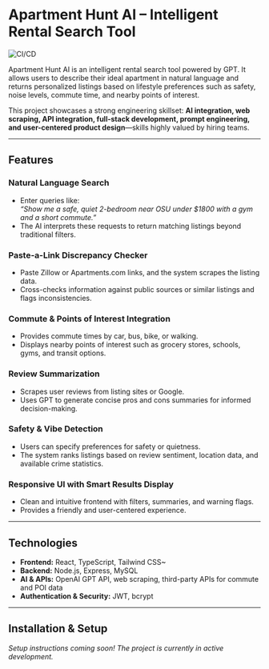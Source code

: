 # Apartment Hunt AI – Intelligent Rental Search Tool
![CI/CD](https://github.com/Rahwa-Haile/Apartment-Hunt-AI/actions/workflows/ci-cd.yml/badge.svg)


Apartment Hunt AI is an intelligent rental search tool powered by GPT. It allows users to describe their ideal apartment in natural language and returns personalized listings based on lifestyle preferences such as safety, noise levels, commute time, and nearby points of interest.  

This project showcases a strong engineering skillset: **AI integration, web scraping, API integration, full-stack development, prompt engineering, and user-centered product design**—skills highly valued by hiring teams.

---

## Features

### Natural Language Search
- Enter queries like:  
  *“Show me a safe, quiet 2-bedroom near OSU under $1800 with a gym and a short commute.”*  
- The AI interprets these requests to return matching listings beyond traditional filters.

### Paste-a-Link Discrepancy Checker
- Paste Zillow or Apartments.com links, and the system scrapes the listing data.  
- Cross-checks information against public sources or similar listings and flags inconsistencies.

### Commute & Points of Interest Integration
- Provides commute times by car, bus, bike, or walking.  
- Displays nearby points of interest such as grocery stores, schools, gyms, and transit options.

### Review Summarization
- Scrapes user reviews from listing sites or Google.  
- Uses GPT to generate concise pros and cons summaries for informed decision-making.

### Safety & Vibe Detection
- Users can specify preferences for safety or quietness.  
- The system ranks listings based on review sentiment, location data, and available crime statistics.

### Responsive UI with Smart Results Display
- Clean and intuitive frontend with filters, summaries, and warning flags.  
- Provides a friendly and user-centered experience.

---

## Technologies
- **Frontend:** React, TypeScript, Tailwind CSS~
- **Backend:** Node.js, Express, MySQL  
- **AI & APIs:** OpenAI GPT API, web scraping, third-party APIs for commute and POI data  
- **Authentication & Security:** JWT, bcrypt  

---

## Installation & Setup

*Setup instructions coming soon! The project is currently in active development.*